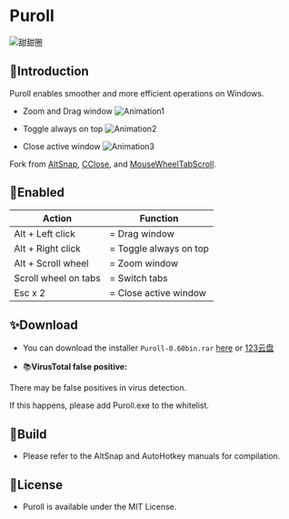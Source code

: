 # Puroll
![甜甜圈](https://github.com/VerdantC/Puroll/assets/134343920/317815f3-363d-483a-b0f0-d8511443f37d)


## 📑Introduction

Puroll  enables smoother and more efficient operations on Windows.

- Zoom and Drag window
![Animation1](https://github.com/VerdantC/Puroll/assets/134343920/c75fd03e-b49c-45bb-979c-8fd2d1ea289b)



- Toggle always on top
![Animation2](https://github.com/VerdantC/Puroll/assets/134343920/a2863bc0-c479-45ab-878d-d466953b2107)



- Close active window
![Animation3](https://github.com/VerdantC/Puroll/assets/134343920/125dd06d-45d2-4c5f-850c-ffb01f1ea687)




Fork from [AltSnap](https://github.com/RamonUnch/AltSnap), [CClose](https://github.com/chaohershi/cclose), and [MouseWheelTabScroll](https://gist.github.com/ansidev/f8060bc1061019bf19a73d90fa78d8d3).



## 💠Enabled



| Action               | Function               |
| -------------------- | ---------------------- |
| Alt + Left click     | = Drag window          |
| Alt + Right click    | = Toggle always on top |
| Alt + Scroll wheel   | = Zoom window          |
| Scroll wheel on tabs | = Switch tabs          |
| Esc x 2              | = Close active window  |







## ✨Download

- You can download the installer `Puroll-0.60bin.rar`  [here](https://github.com/caijinpao/Puroll/releases/latest)  or  [123云盘](https://www.123pan.com/s/oa4iVv-386Vv.html)





- 📚**VirusTotal false positive:** 

There may be false positives in virus detection. 

If this happens, please add Puroll.exe to the whitelist. 





## 📖Build



- Please refer to the AltSnap and AutoHotkey manuals for compilation.





## 📜License

- Puroll is available under the MIT License.







